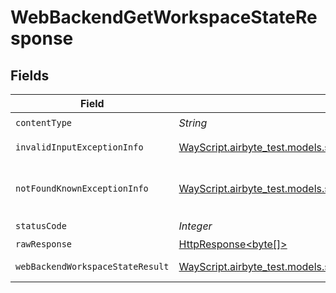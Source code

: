 # WebBackendGetWorkspaceStateResponse


## Fields

| Field                                                                                                                        | Type                                                                                                                         | Required                                                                                                                     | Description                                                                                                                  |
| ---------------------------------------------------------------------------------------------------------------------------- | ---------------------------------------------------------------------------------------------------------------------------- | ---------------------------------------------------------------------------------------------------------------------------- | ---------------------------------------------------------------------------------------------------------------------------- |
| `contentType`                                                                                                                | *String*                                                                                                                     | :heavy_check_mark:                                                                                                           | N/A                                                                                                                          |
| `invalidInputExceptionInfo`                                                                                                  | [WayScript.airbyte_test.models.shared.InvalidInputExceptionInfo](../../models/shared/InvalidInputExceptionInfo.md)           | :heavy_minus_sign:                                                                                                           | Input failed validation                                                                                                      |
| `notFoundKnownExceptionInfo`                                                                                                 | [WayScript.airbyte_test.models.shared.NotFoundKnownExceptionInfo](../../models/shared/NotFoundKnownExceptionInfo.md)         | :heavy_minus_sign:                                                                                                           | Object with given id was not found.                                                                                          |
| `statusCode`                                                                                                                 | *Integer*                                                                                                                    | :heavy_check_mark:                                                                                                           | N/A                                                                                                                          |
| `rawResponse`                                                                                                                | [HttpResponse<byte[]>](https://docs.oracle.com/en/java/javase/11/docs/api/java.net.http/java/net/http/HttpResponse.html)     | :heavy_minus_sign:                                                                                                           | N/A                                                                                                                          |
| `webBackendWorkspaceStateResult`                                                                                             | [WayScript.airbyte_test.models.shared.WebBackendWorkspaceStateResult](../../models/shared/WebBackendWorkspaceStateResult.md) | :heavy_minus_sign:                                                                                                           | Successful operation                                                                                                         |